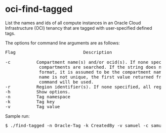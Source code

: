 # oci-find-tagged
List the names and ids of all compute instances in an Oracle Cloud Infrastructure (OCI) tenancy that are tagged with user-specified defined tags.

The options for command line arguments are as follows:
<pre>
Flag                          Description                                       Usage

-c          Compartment name(s) and/or ocid(s). If none specified, all          $0 -c samuel
             compartments are searched. If the string does not have ocid
             format, it is assumed to be the compartment name. If the
             name is not unique, the first value returned from an internal
             command will be used.
-r          Region identifier(s). If none specified, all regions are searched.  $0 -r us-ashburn-1 us-phoenix-1
-h          Show options.                                                       $0 -h
-n          Tag namespace                                                       $0 -n Oracle-Tag
-k          Tag key                                                             $0 -k CreatedBy
-v          Tag value                                                           $0 -v samuel
</pre>
Sample run:
<pre>
$ ./find-tagged -n Oracle-Tag -k CreatedBy -v samuel -c samuel -r us-ashburn-1 us-phoenix-1
</pre>